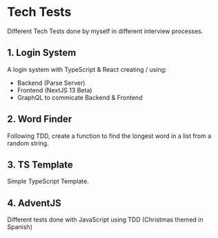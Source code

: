 # Tech Tests
Different Tech Tests done by myself in different interview processes.

## 1. Login System
A login system with TypeScript & React creating / using:
 * Backend (Parse Server)
 * Frontend (NextJS 13 Beta)
 * GraphQL to commicate Backend & Frontend

## 2. Word Finder
Following TDD, create a function to find the longest word in a list from a random string.

## 3. TS Template
Simple TypeScript Template.

## 4. AdventJS
Different tests done with JavaScript using TDD (Christmas themed in Spanish)